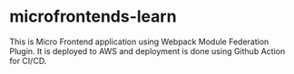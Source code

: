 # microfrontends-learn
This is Micro Frontend application using Webpack Module Federation Plugin. It is deployed to AWS and deployment is done using Github Action for CI/CD.
